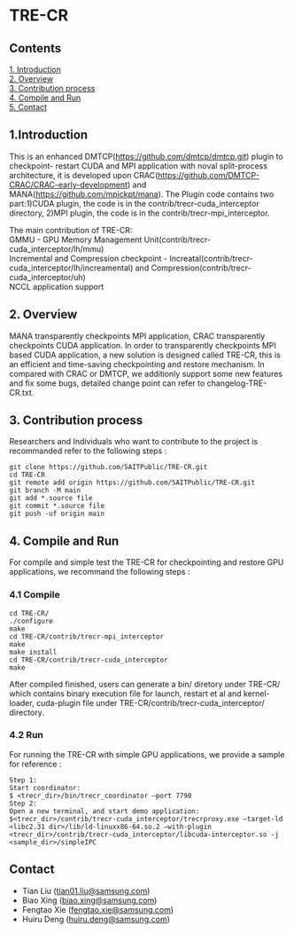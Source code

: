 # TRE-CR

## Contents

  [1. Introduction](#1-introduction)<br>
  [2. Overview](#1-overview)  
  [3. Contribution process](#2-contribution-process)  
  [4. Compile and Run](#3-compile-and-run)  
  [5. Contact](#4-contact)

## 1.Introduction
 
This is an enhanced DMTCP(https://github.com/dmtcp/dmtcp.git) plugin to checkpoint- restart CUDA and MPI application with noval split-process architecture, it is developed upon CRAC(https://github.com/DMTCP-CRAC/CRAC-early-development) and MANA(https://github.com/mpickpt/mana). The Plugin code contains two part:1)CUDA plugin, the code is in the contrib/trecr-cuda_interceptor directory, 2)MPI plugin, the code is in the contrib/trecr-mpi_interceptor. <br>

The main contribution of TRE-CR:<br>
GMMU - GPU Memory Management Unit(contrib/trecr-cuda_interceptor/lh/mmu)<br>
Incremental and Compression checkpoint - Increatal(contrib/trecr-cuda_interceptor/lh/increamental) and Compression(contrib/trecr-cuda_interceptor/uh)<br>
NCCL application support<br>

## 2. Overview

MANA transparently checkpoints MPI application, CRAC transparently checkpoints CUDA application. In order to transparently checkpoints MPI based CUDA application, a new solution is designed called TRE-CR, this 
is an efficient and time-saving checkpointing and restore mechanism. In compared with CRAC or DMTCP, we additionly support some new features and fix some bugs, detailed change point can refer to changelog-TRE-CR.txt.

## 3. Contribution process

Researchers and Individuals who want to contribute to the project is recommanded refer to the following steps : 

```
git clone https://github.com/SAITPublic/TRE-CR.git
cd TRE-CR
git remote add origin https://github.com/SAITPublic/TRE-CR.git
git branch -M main
git add *.source file
git commit *.source file
git push -uf origin main
```

## 4. Compile and Run

For compile and simple test the TRE-CR for checkpointing and restore GPU applications, we recommand the following steps : 

### 4.1 Compile

```
cd TRE-CR/
./configure
make
cd TRE-CR/contrib/trecr-mpi_interceptor
make
make install
cd TRE-CR/contrib/trecr-cuda_interceptor
make
```

After compiled finished, users can generate a bin/ diretory under TRE-CR/ which contains binary execution file for launch, restart et al and kernel-loader, cuda-plugin file under TRE-CR/contrib/trecr-cuda_interceptor/ directory.

### 4.2 Run

For running the TRE-CR with simple GPU applications, we provide a sample for reference : 

```
Step 1:
Start coordinator:
$ <trecr_dir>/bin/trecr_coordinator –port 7790
Step 2:
Open a new terminal, and start demo application:
$<trecr_dir>/contrib/trecr-cuda_interceptor/trecrproxy.exe –target-ld <libc2.31 dir>/lib/ld-linuxx86-64.so.2 –with-plugin <trecr_dir>/contrib/trecr-cuda_interceptor/libcuda-interceptor.so -j <sample_dir>/simpleIPC
```

## Contact

* Tian Liu (tian01.liu@samsung.com)
* Biao Xing (biao.xing@samsung.com)
* Fengtao Xie (fengtao.xie@samsung.com)
* Huiru Deng (huiru.deng@samsung.com)
